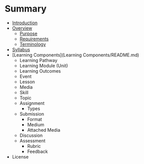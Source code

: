 # Summary

* [Introduction](README.md)
* [Overview](Overview/README.md)
   * [Purpose](Overview/purpose.md)
   * [Requirements](Overview/requirements.md)
   * [Terminology](Overview/terminology.md)
* [Syllabus](Syllabus/README.md)
* [Learning Components](Learning Components/README.md)
   * Learning Pathway
   * Learning Module (Unit)
   * Learning Outcomes
   * Event
   * Lesson
   * Media
   * Skill
   * Topic
   * Assignment
     * Types
   * Submission
     * Format
     * Medium
     * Attached Media
   * Discussion
   * Assessment
      * Rubric
      * Feedback
* License

